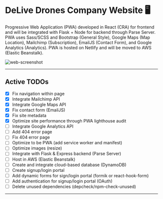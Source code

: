 # DeLive Drones Company Website :desktop_computer:

Progressive Web Application (PWA) developed in React (CRA) for frontend and will be integrated with Flask + Node for backend through Parse Server. PWA uses Sass/SCSS and Bootstrap (General Style), Google Maps (Map Location), Mailchimp (Subscription), EmailJS (Contact Form), and Google Analytics (Analytics). PWA is hosted on Netlify and will be moved to AWS (Elastic Beanstalk).

![web-screenshot](https://user-images.githubusercontent.com/50670255/76828895-53944e00-67f8-11ea-903a-eb38e4736ba5.png)

---

## Active TODOs

- [x] Fix navigation within page
- [x] Integrate Mailchimp API
- [x] Integrate Google Maps API
- [x] Fix contact form (EmailJS)
- [x] Fix site metadata
- [x] Optimize site performance through PWA lighthouse audit
- [ ] Integrate Google Analytics API
- [ ] Add 404 error page
- [ ] Fix 404 error page
- [ ] Optimize to be PWA (add service worker and manifest)
- [ ] Optimize images (resize)
- [ ] Integrate with Flask & Express backend (Parse Server)
- [ ] Host in AWS (Elastic Beanstalk)
- [ ] Create and integrate cloud-based database (DynamoDB)
- [ ] Create signup/login portal
- [ ] Add dynamic forms for sign/login portal (formik or react-hook-form)
- [ ] Add authentication for signup/login portal (OAuth)
- [ ] Delete unused dependencies (depcheck/npm-check-unused)

---
